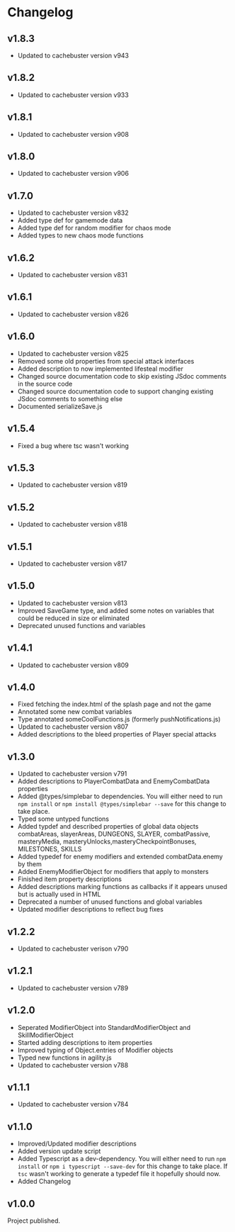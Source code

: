 # Changelog
## v1.8.3
- Updated to cachebuster version v943
## v1.8.2
- Updated to cachebuster version v933
## v1.8.1
- Updated to cachebuster version v908
## v1.8.0
- Updated to cachebuster version v906
## v1.7.0
- Updated to cachebuster version v832
- Added type def for gamemode data
- Added type def for random modifier for chaos mode
- Added types to new chaos mode functions
## v1.6.2
- Updated to cachebuster version v831
## v1.6.1
- Updated to cachebuster version v826
## v1.6.0
- Updated to cachebuster version v825
- Removed some old properties from special attack interfaces
- Added description to now implemented lifesteal modifier
- Changed source documentation code to skip existing JSdoc comments in the source code
- Changed source documentation code to support changing existing JSdoc comments to something else
- Documented serializeSave.js
## v1.5.4
- Fixed a bug where tsc wasn't working
## v1.5.3
- Updated to cachebuster version v819
## v1.5.2
- Updated to cachebuster version v818
## v1.5.1
- Updated to cachebuster version v817
## v1.5.0
- Updated to cachebuster version v813
- Improved SaveGame type, and added some notes on variables that could be reduced in size or eliminated
- Deprecated unused functions and variables
## v1.4.1
- Updated to cachebuster version v809
## v1.4.0
- Fixed fetching the index.html of the splash page and not the game
- Annotated some new combat variables
- Type annotated someCoolFunctions.js (formerly pushNotifications.js)
- Updated to cachebuster version v807
- Added descriptions to the bleed properties of Player special attacks
## v1.3.0
- Updated to cachebuster version v791
- Added descriptions to PlayerCombatData and EnemyCombatData properties
- Added @types/simplebar to dependencies. You will either need to run `npm install` or `npm install @types/simplebar --save` for this change to take place.
- Typed some untyped functions
- Added typdef and described properties of global data objects combatAreas, slayerAreas, DUNGEONS, SLAYER, combatPassive, masteryMedia, masteryUnlocks,masteryCheckpointBonuses, MILESTONES, SKILLS
- Added typedef for enemy modifiers and extended combatData.enemy by them
- Added EnemyModifierObject for modifiers that apply to monsters
- Finished item property descriptions
- Added descriptions marking functions as callbacks if it appears unused but is actually used in HTML
- Deprecated a number of unused functions and global variables
- Updated modifier descriptions to reflect bug fixes
## v1.2.2
- Updated to cachebuster verison v790
## v1.2.1
- Updated to cachebuster version v789
## v1.2.0
- Seperated ModifierObject into StandardModifierObject and SkillModifierObject
- Started adding descriptions to item properties
- Improved typing of Object.entries of Modifier objects
- Typed new functions in agility.js
- Updated to cachebuster version v788
## v1.1.1
- Updated to cachebuster version v784
## v1.1.0
- Improved/Updated modifier descriptions
- Added version update script
- Added Typescript as a dev-dependency. You will either need to run `npm install` or `npm i typescript --save-dev` for this change to take place. If `tsc` wasn't working to generate a typedef file it hopefully should now.
- Added Changelog
## v1.0.0
Project published.
